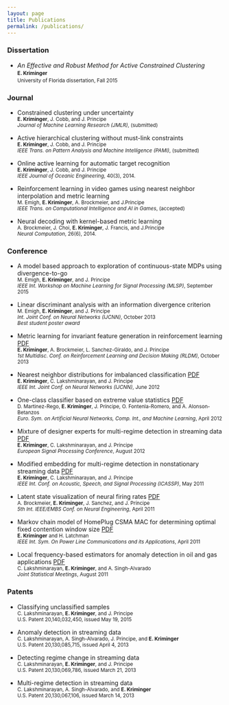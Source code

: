 ```yaml
---
layout: page
title: Publications
permalink: /publications/
---
```


### Dissertation 

-  *An Effective and Robust Method for Active Constrained Clustering*  
  <small>**E. Kriminger**</small>  
  <small>University of Florida dissertation, Fall 2015</small>

### Journal

-  Constrained clustering under uncertainty  
  <small>**E. Kriminger**, J. Cobb, and J. Principe </small>  
  <small>*Journal of Machine Learning Research (JMLR)*, (submitted)</small>

-  Active hierarchical clustering without must-link constraints  
  <small>**E. Kriminger**, J. Cobb, and J. Principe </small>  
  <small>*IEEE Trans. on Pattern Analysis and Machine Intelligence (PAMI)*, (submitted)</small>

-  Online active learning for automatic target recognition  
  <small>**E. Kriminger**, J. Cobb, and J. Principe </small>  
  <small>*IEEE Journal of Oceanic Engineering*, 40(3), 2014.</small>

-  Reinforcement learning in video games using nearest neighbor interpolation and metric learning  
  <small>M. Emigh, **E. Kriminger**, A. Brockmeier, and J.Principe </small>  
  <small>*IEEE Trans. on Computational Intelligence and AI in Games*, (accepted)</small>

-  Neural decoding with kernel-based metric learning  
  <small>A. Brockmeier, J. Choi, **E. Kriminger**, J. Francis, and J.Principe </small>  
  <small>*Neural Computation*, 26(6), 2014.</small>

### Conference 

-  A model based approach to exploration of continuous-state MDPs using divergence-to-go  
  <small>M. Emigh, **E. Kriminger**, and J. Principe</small>  
  <small>*IEEE Int. Workshop on Machine Learning for Signal Processing (MLSP)*, September 2015</small>

-  Linear discriminant analysis with an information divergence criterion  
  <small>M. Emigh, **E. Kriminger**, and J. Principe</small>  
  <small>*Int. Joint Conf. on Neural Networks (IJCNN)*, October 2013 </small>  
  <small>*Best student poster award*</small>

-  Metric learning for invariant feature generation in reinforcement learning [PDF](/assets/RLDM2013.pdf)  
  <small>**E. Kriminger**, A. Brockmeier, L. Sanchez-Giraldo, and J. Principe</small>  
  <small>*1st Multidisc. Conf. on Reinforcement Learning and Decision Making (RLDM)*, October 2013</small>

-  Nearest neighbor distributions for imbalanced classification [PDF](/assets/IJCNN2012.pdf)  
  <small>**E. Kriminger**, C. Lakshminarayan, and J. Principe</small>  
  <small>*IEEE Int. Joint Conf. on Neural Networks (IJCNN)*, June 2012</small>

-  One-class classifier based on extreme value statistics [PDF](/assets/ESANN2012.pdf)  
  <small>D. Martinez-Rego, **E. Kriminger**, J. Príncipe, O. Fontenla-Romero, and A. Alonson-Betanzos</small>  
  <small>*Euro. Sym. on Artificial Neural Networks, Comp. Int., and Machine Learning*, April 2012</small>

-  Mixture of designer experts for multi-regime detection in streaming data [PDF](/assets/EUSIPCO2012.pdf)  
  <small>**E. Kriminger**, C. Lakshminarayan, and J. Príncipe</small>  
  <small>*European Signal Processing Conference*, August 2012</small>

-  Modified embedding for multi-regime detection in nonstationary streaming data [PDF](/assets/ICASSP2011.pdf)  
  <small>**E. Kriminger**, C. Lakshminarayan, and J. Príncipe</small>  
  <small>*IEEE Int. Conf. on Acoustic, Speech, and Signal Processing (ICASSP)*, May 2011</small>

-  Latent state visualization of neural firing rates [PDF](/assets/EMBS2011.pdf)  
  <small>A. Brockmeier, **E. Kriminger**, J. Sanchez, and J. Príncipe</small>  
  <small>*5th Int. IEEE/EMBS Conf. on Neural Engineering*, April 2011</small>

-  Markov chain model of HomePlug CSMA MAC for determining optimal fixed contention window size [PDF](/assets/PLC2011.pdf)  
  <small>**E. Kriminger** and H. Latchman</small>  
  <small>*IEEE Int. Sym. On Power Line Communications and its Applications*, April 2011</small>

-  Local frequency-based estimators for anomaly detection in oil and gas applications [PDF](/assets/JSM2011.pdf)  
  <small>C. Lakshminarayan, **E. Kriminger**, and A. Singh-Alvarado</small>  
  <small>*Joint Statistical Meetings*, August 2011</small>

### Patents

-  Classifying unclassified samples  
  <small>C. Lakshminarayan, **E. Kriminger**, and J. Principe</small>  
  <small>U.S. Patent 20,140,032,450, issued May 19, 2015</small>

-  Anomaly detection in streaming data  
  <small>C. Lakshminarayan, A. Singh-Alvarado, J. Principe, and **E. Kriminger**</small>  
  <small>U.S. Patent 20,130,085,715, issued April 4, 2013</small>

-  Detecting regime change in streaming data  
  <small>C. Lakshminarayan, **E. Kriminger**, and J. Principe</small>  
  <small>U.S. Patent 20,130,069,786, issued March 21, 2013</small>

-  Multi-regime detection in streaming data  
  <small>C. Lakshminarayan, A. Singh-Alvarado, and **E. Kriminger**</small>  
  <small>U.S. Patent 20,130,067,106, issued March 14, 2013</small>  


